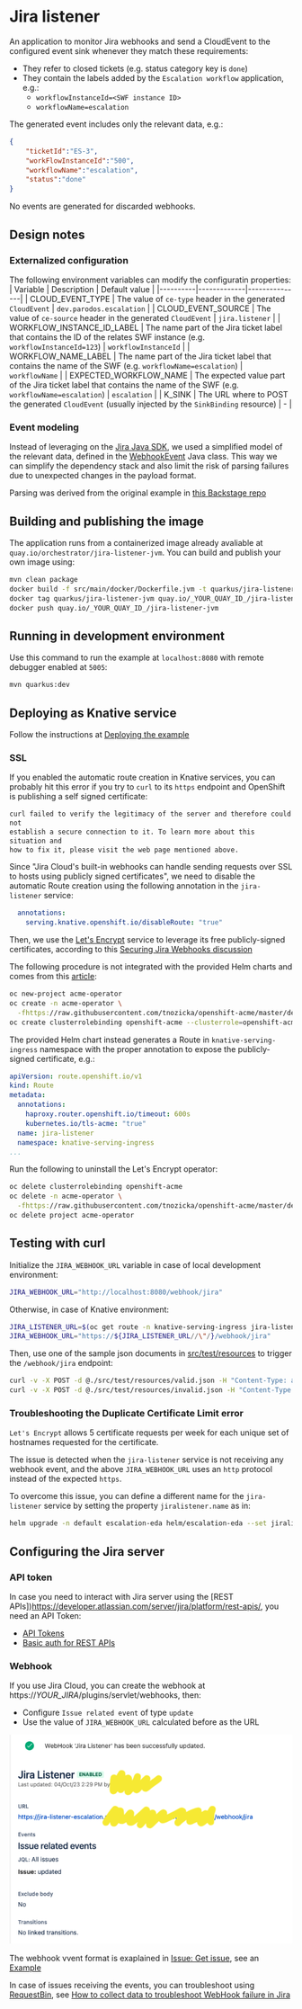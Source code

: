 # Jira listener
An application to monitor Jira webhooks and send a CloudEvent to the configured event sink whenever they match these requirements:
* They refer to closed tickets (e.g. status category key is `done`)
* They contain the labels added by the `Escalation workflow` application, e.g.:
  * `workflowInstanceId=<SWF instance ID>`
  * `workflowName=escalation`

The generated event includes only the relevant data, e.g.:
```json
{
    "ticketId":"ES-3",
    "workFlowInstanceId":"500",
    "workflowName":"escalation",
    "status":"done"
}  
```

No events are generated for discarded webhooks.

## Design notes

### Externalized configuration
The following environment variables can modify the configuratin properties:
| Variable | Description | Default value |
|----------|-------------|---------------|
| CLOUD_EVENT_TYPE | The value of `ce-type` header in the generated `CloudEvent` | `dev.parodos.escalation` |
| CLOUD_EVENT_SOURCE | The value of `ce-source` header in the generated `CloudEvent` | `jira.listener` |
| WORKFLOW_INSTANCE_ID_LABEL | The name part of the Jira ticket label that contains the ID of the relates SWF instance (e.g. `workflowInstanceId=123`)  | `workflowInstanceId` |
| WORKFLOW_NAME_LABEL | The name part of the Jira ticket label that contains the name of the SWF (e.g. `workflowName=escalation`)  | `workflowName` |
| EXPECTED_WORKFLOW_NAME | The expected value part of the Jira ticket label that contains the name of the SWF (e.g. `workflowName=escalation`)  | `escalation` |
| K_SINK | The URL where to POST the generated `CloudEvent` (usually injected by the `SinkBinding` resource) | - |

### Event modeling
Instead of leveraging on the [Jira Java SDK](https://developer.atlassian.com/server/jira/platform/java-apis/), we used a simplified model of the relevant data,
defined in the [WebhookEvent](./src/main/java/dev/parodos/jiralistener/model/WebhookEvent.java) Java class. This way we can simplify the dependency stack
and also limit the risk of parsing failures due to unexpected changes in the payload format.

Parsing was derived from the original example in [this Backstage repo](https://github.com/tiagodolphine/backstage/blob/eedfe494dd313a3ad6a484c0596ba12d6199c1a8/plugins/swf-backend/src/service/JiraService.ts#L66C19-L66C40)

## Building and publishing the image
The application runs from a containerized image already avaliable at `quay.io/orchestrator/jira-listener-jvm`.
You can build and publish your own image using:
```bash
mvn clean package
docker build -f src/main/docker/Dockerfile.jvm -t quarkus/jira-listener-jvm .
docker tag quarkus/jira-listener-jvm quay.io/_YOUR_QUAY_ID_/jira-listener-jvm
docker push quay.io/_YOUR_QUAY_ID_/jira-listener-jvm
```

## Running in development environment
Use this command to run the example at `localhost:8080` with remote debugger enabled at `5005`:
```bash
mvn quarkus:dev
```

## Deploying as Knative service
Follow the instructions at [Deploying the example](../README.md#deploying-the-example)

### SSL
If you enabled the automatic route creation in Knative services, you can probably hit this error if you try to `curl` to its `https` endpoint and
OpenShift is publishing a self signed certificate:
```
curl failed to verify the legitimacy of the server and therefore could not
establish a secure connection to it. To learn more about this situation and
how to fix it, please visit the web page mentioned above.
```

Since "Jira Cloud's built-in webhooks can handle sending requests over SSL to hosts using publicly signed certificates", we need to disable the automatic Route
creation using the following annotation in the `jira-listener` service:
```yaml
  annotations:
    serving.knative.openshift.io/disableRoute: "true"
```
Then, we use the [Let's Encrypt](https://letsencrypt.org/) service to leverage its free publicly-signed certificates, according to this
[Securing Jira Webhooks discussion](https://community.atlassian.com/t5/Jira-questions/Securing-Jira-Webhooks/qaq-p/1850259)

The following procedure is not integrated with the provided Helm charts and comes from this [article](https://developer.ibm.com/tutorials/secure-red-hat-openshift-routes-with-lets-encrypt/):
```bash
oc new-project acme-operator
oc create -n acme-operator \
  -fhttps://raw.githubusercontent.com/tnozicka/openshift-acme/master/deploy/cluster-wide/{clusterrole,serviceaccount,issuer-letsencrypt-live,deployment}.yaml
oc create clusterrolebinding openshift-acme --clusterrole=openshift-acme --serviceaccount="$( oc project -q ):openshift-acme" --dry-run -o yaml | oc create -f -
```

The provided Helm chart instead generates a Route in `knative-serving-ingress` namespace with the proper annotation to expose the publicly-signed certificate, e.g.:
```yaml
apiVersion: route.openshift.io/v1
kind: Route
metadata:
  annotations:
    haproxy.router.openshift.io/timeout: 600s 
    kubernetes.io/tls-acme: "true"
  name: jira-listener 
  namespace: knative-serving-ingress 
...
```

Run the following to uninstall the Let's Encrypt operator:
```bash
oc delete clusterrolebinding openshift-acme
oc delete -n acme-operator \
  -fhttps://raw.githubusercontent.com/tnozicka/openshift-acme/master/deploy/cluster-wide/{clusterrole,serviceaccount,issuer-letsencrypt-live,deployment}.yaml
oc delete project acme-operator
```

## Testing with curl
Initialize the `JIRA_WEBHOOK_URL` variable in case of local development environment:
```bash
JIRA_WEBHOOK_URL="http://localhost:8080/webhook/jira"
```
Otherwise, in case of Knative environment:
```bash
JIRA_LISTENER_URL=$(oc get route -n knative-serving-ingress jira-listener -oyaml | yq '.status.ingress[0].host')
JIRA_WEBHOOK_URL="https://${JIRA_LISTENER_URL//\"/}/webhook/jira"
```

Then, use one of the sample json documents in [src/test/resources](./src/test/resources/) to trigger the `/webhook/jira` endpoint:
```bash
curl -v -X POST -d @./src/test/resources/valid.json -H "Content-Type: application/json" -k  "${JIRA_WEBHOOK_URL}"
curl -v -X POST -d @./src/test/resources/invalid.json -H "Content-Type: application/json" -k  "${JIRA_WEBHOOK_URL}"
```

### Troubleshooting the Duplicate Certificate Limit error
`Let's Encrypt` allows 5 certificate requests per week for each unique set of hostnames requested for the certificate.

The issue is detected when the `jira-listener` service is not receiving any webhook event, and the above `JIRA_WEBHOOK_URL` uses an `http`
protocol instead of the expected `https`.

To overcome this issue, you can define a different name for the `jira-listener` service by setting the property `jiralistener.name` as in:
```bash
helm upgrade -n default escalation-eda helm/escalation-eda --set jiralistener.name=my-jira-listener --debug 
```

## Configuring the Jira server
### API token
In case you need to interact with Jira server using the [REST APIs])https://developer.atlassian.com/server/jira/platform/rest-apis/, you need an API Token:
* [API Tokens](https://id.atlassian.com/manage-profile/security/api-tokens)
* [Basic auth for REST APIs](https://developer.atlassian.com/cloud/jira/platform/basic-auth-for-rest-apis/)

### Webhook
If you use Jira Cloud, you can create the webhook at https://_YOUR_JIRA_/plugins/servlet/webhooks, then:
* Configure `Issue related event` of type `update`
* Use the value of `JIRA_WEBHOOK_URL` calculated before as the URL

![Jira webhook](../doc/webhook.png)

The webhook vvent format is exaplained in [Issue: Get issue](https://docs.atlassian.com/software/jira/docs/api/REST/9.11.0/#api/2/issue-getIssue),
see an [Example](https://jira.atlassian.com/rest/api/2/issue/JRA-2000)

In case of issues receiving the events, you can troubleshoot using [RequestBin](https://requestbin.com/), see [How to collect data to troubleshoot WebHook failure in Jira](https://confluence.atlassian.com/jirakb/how-to-collect-data-to-troubleshoot-webhook-failure-in-jira-397083035.html)